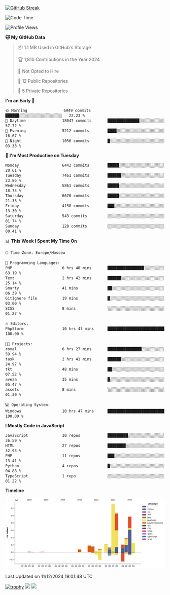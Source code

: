 [![GitHub Streak](https://github-readme-streak-stats.herokuapp.com/?user=yogik10)](https://git.io/streak-stats)
<!--START_SECTION:waka-->
![Code Time](http://img.shields.io/badge/Code%20Time-1%2C035%20hrs%208%20mins-blue)

![Profile Views](http://img.shields.io/badge/Profile%20Views-0-blue)

**🐱 My GitHub Data** 

> 📦 1.1 MB Used in GitHub's Storage 
 > 
> 🏆 1,810 Contributions in the Year 2024
 > 
> 🚫 Not Opted to Hire
 > 
> 📜 12 Public Repositories 
 > 
> 🔑 5 Private Repositories 
 > 
**I'm an Early 🐤** 

```text
🌞 Morning                6949 commits        ██████░░░░░░░░░░░░░░░░░░░   22.23 % 
🌆 Daytime                18047 commits       ██████████████░░░░░░░░░░░   57.72 % 
🌃 Evening                5212 commits        ████░░░░░░░░░░░░░░░░░░░░░   16.67 % 
🌙 Night                  1056 commits        █░░░░░░░░░░░░░░░░░░░░░░░░   03.38 % 
```
📅 **I'm Most Productive on Tuesday** 

```text
Monday                   6443 commits        █████░░░░░░░░░░░░░░░░░░░░   20.61 % 
Tuesday                  7461 commits        ██████░░░░░░░░░░░░░░░░░░░   23.86 % 
Wednesday                5861 commits        █████░░░░░░░░░░░░░░░░░░░░   18.75 % 
Thursday                 6670 commits        █████░░░░░░░░░░░░░░░░░░░░   21.33 % 
Friday                   4158 commits        ███░░░░░░░░░░░░░░░░░░░░░░   13.30 % 
Saturday                 543 commits         ░░░░░░░░░░░░░░░░░░░░░░░░░   01.74 % 
Sunday                   128 commits         ░░░░░░░░░░░░░░░░░░░░░░░░░   00.41 % 
```


📊 **This Week I Spent My Time On** 

```text
🕑︎ Time Zone: Europe/Moscow

💬 Programming Languages: 
PHP                      6 hrs 48 mins       ████████████████░░░░░░░░░   63.19 % 
Text                     2 hrs 42 mins       ██████░░░░░░░░░░░░░░░░░░░   25.14 % 
Smarty                   41 mins             ██░░░░░░░░░░░░░░░░░░░░░░░   06.39 % 
GitIgnore file           19 mins             █░░░░░░░░░░░░░░░░░░░░░░░░   03.00 % 
SCSS                     8 mins              ░░░░░░░░░░░░░░░░░░░░░░░░░   01.27 % 

🔥 Editors: 
PhpStorm                 10 hrs 47 mins      █████████████████████████   100.00 % 

🐱‍💻 Projects: 
royal                    6 hrs 27 mins       ███████████████░░░░░░░░░░   59.94 % 
task                     2 hrs 41 mins       ██████░░░░░░░░░░░░░░░░░░░   24.97 % 
tkt                      48 mins             ██░░░░░░░░░░░░░░░░░░░░░░░   07.52 % 
aveza                    35 mins             █░░░░░░░░░░░░░░░░░░░░░░░░   05.47 % 
assets                   8 mins              ░░░░░░░░░░░░░░░░░░░░░░░░░   01.30 % 

💻 Operating System: 
Windows                  10 hrs 47 mins      █████████████████████████   100.00 % 
```

**I Mostly Code in JavaScript** 

```text
JavaScript               30 repos            █████████░░░░░░░░░░░░░░░░   36.59 % 
HTML                     27 repos            ████████░░░░░░░░░░░░░░░░░   32.93 % 
PHP                      11 repos            ███░░░░░░░░░░░░░░░░░░░░░░   13.41 % 
Python                   4 repos             █░░░░░░░░░░░░░░░░░░░░░░░░   04.88 % 
TypeScript               1 repo              ░░░░░░░░░░░░░░░░░░░░░░░░░   01.22 % 
```



**Timeline**

![Lines of Code chart](https://raw.githubusercontent.com/Yogik10/Yogik10/main/assets/bar_graph.png)


 Last Updated on 11/12/2024 19:01:48 UTC
<!--END_SECTION:waka-->
[![trophy](https://github-profile-trophy.vercel.app/?username=yogik10)](https://github.com/ryo-ma/github-profile-trophy)
![](https://github-profile-summary-cards.vercel.app/api/cards/profile-details?username=yogik10&theme=solarized_dark)
![](https://github-profile-summary-cards.vercel.app/api/cards/most-commit-language?username=yogik10&theme=solarized_dark)


